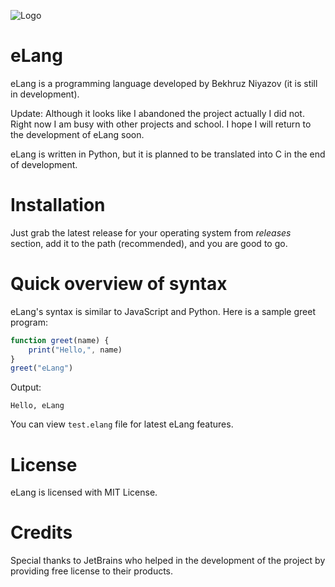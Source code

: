 ![Logo](logo/eLang.png)
# eLang
eLang is a programming language developed by Bekhruz Niyazov (it is still in development).

Update: Although it looks like I abandoned the project actually I did not. Right now I am busy with other projects and school. I hope I will return to the development of eLang soon.

eLang is written in Python, but it is planned to be translated into C in the end of development.

# Installation
Just grab the latest release for your operating system from _releases_ section, add it to the path (recommended), and you are good to go.

# Quick overview of syntax
eLang's syntax is similar to JavaScript and Python. Here is a sample greet program:
```javascript
function greet(name) {
	print("Hello,", name)
}
greet("eLang")
```
Output:
```
Hello, eLang
```
You can view `test.elang` file for latest eLang features.

# License
eLang is licensed with MIT License.

# Credits
Special thanks to JetBrains who helped in the development of the project by providing free license to their products.
